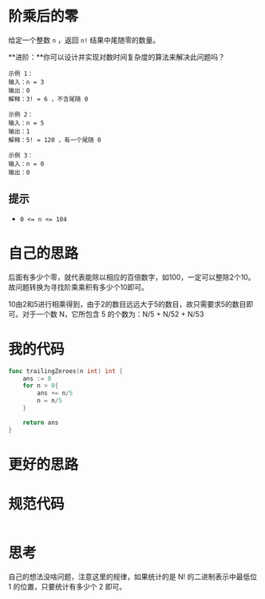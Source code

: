 # 阶乘后的零

给定一个整数 `n` ，返回 `n!` 结果中尾随零的数量。

**进阶：**你可以设计并实现对数时间复杂度的算法来解决此问题吗？

```
示例 1：
输入：n = 3
输出：0
解释：3! = 6 ，不含尾随 0

示例 2：
输入：n = 5
输出：1
解释：5! = 120 ，有一个尾随 0

示例 3：
输入：n = 0
输出：0
```

## 提示

- `0 <= n <= 104`

# 自己的思路

后面有多少个零，就代表能除以相应的百倍数字，如100，一定可以整除2个10。故问题转换为寻找阶乘乘积有多少个10即可。

10由2和5进行相乘得到，由于2的数目远远大于5的数目，故只需要求5的数目即可。对于一个数 N，它所包含 5 的个数为：N/5 + N/52 + N/53 

# 我的代码

```go
func trailingZeroes(n int) int {
    ans := 0
    for n > 0{
        ans += n/5
        n = n/5
    }

    return ans
}
```

# 更好的思路



# 规范代码

```go

```

# 思考

自己的想法没啥问题，注意这里的规律，如果统计的是 N! 的二进制表示中最低位 1 的位置，只要统计有多少个 2 即可。


